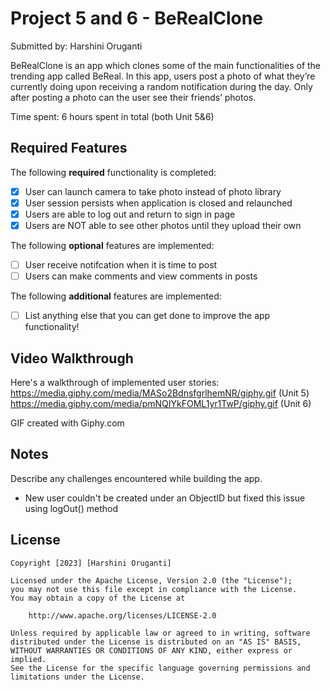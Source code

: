 # Project 5 and 6 - BeRealClone

Submitted by: Harshini Oruganti

BeRealClone is an app which clones some of the main functionalities of the trending app called BeReal. In this app, users post a photo of what they’re currently doing upon receiving a random notification during the day. Only after posting a photo can the user see their friends’ photos. 

Time spent: 6 hours spent in total (both Unit 5&6)

## Required Features

The following **required** functionality is completed:

- [x] User can launch camera to take photo instead of photo library
- [x] User session persists when application is closed and relaunched
- [x] Users are able to log out and return to sign in page
- [x] Users are NOT able to see other photos until they upload their own    
 
The following **optional** features are implemented:

- [ ] User receive notifcation when it is time to post
- [ ] Users can make comments and view comments in posts    

The following **additional** features are implemented:

- [ ] List anything else that you can get done to improve the app functionality!

## Video Walkthrough

Here's a walkthrough of implemented user stories:
https://media.giphy.com/media/MASo2BdnsfgrlhemNR/giphy.gif (Unit 5)
https://media.giphy.com/media/pmNQIYkFOML1yr1TwP/giphy.gif (Unit 6)

GIF created with Giphy.com

## Notes

Describe any challenges encountered while building the app.
- New user couldn't be created under an ObjectID but fixed this issue using logOut() method

## License

    Copyright [2023] [Harshini Oruganti]

    Licensed under the Apache License, Version 2.0 (the "License");
    you may not use this file except in compliance with the License.
    You may obtain a copy of the License at

        http://www.apache.org/licenses/LICENSE-2.0

    Unless required by applicable law or agreed to in writing, software
    distributed under the License is distributed on an "AS IS" BASIS,
    WITHOUT WARRANTIES OR CONDITIONS OF ANY KIND, either express or implied.
    See the License for the specific language governing permissions and
    limitations under the License.
